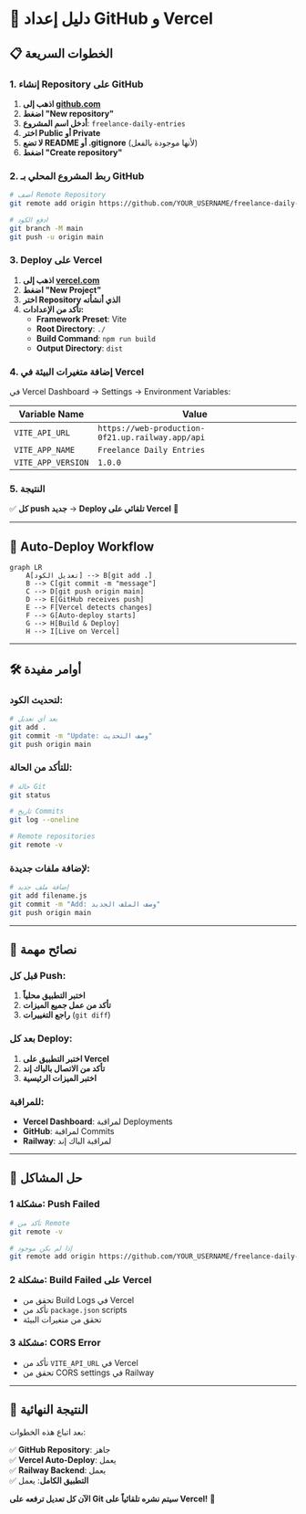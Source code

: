 # 🚀 دليل إعداد GitHub و Vercel

## 📋 الخطوات السريعة

### **1. إنشاء Repository على GitHub**

1. **اذهب إلى [github.com](https://github.com)**
2. **اضغط "New repository"**
3. **أدخل اسم المشروع**: `freelance-daily-entries`
4. **اختر Public أو Private**
5. **لا تضع README أو .gitignore** (لأنها موجودة بالفعل)
6. **اضغط "Create repository"**

### **2. ربط المشروع المحلي بـ GitHub**

```bash
# أضف Remote Repository
git remote add origin https://github.com/YOUR_USERNAME/freelance-daily-entries.git

# ادفع الكود
git branch -M main
git push -u origin main
```

### **3. Deploy على Vercel**

1. **اذهب إلى [vercel.com](https://vercel.com)**
2. **اضغط "New Project"**
3. **اختر Repository الذي أنشأته**
4. **تأكد من الإعدادات:**
   - **Framework Preset**: Vite
   - **Root Directory**: `./`
   - **Build Command**: `npm run build`
   - **Output Directory**: `dist`

### **4. إضافة متغيرات البيئة في Vercel**

في Vercel Dashboard → Settings → Environment Variables:

| Variable Name | Value |
|---------------|-------|
| `VITE_API_URL` | `https://web-production-0f21.up.railway.app/api` |
| `VITE_APP_NAME` | `Freelance Daily Entries` |
| `VITE_APP_VERSION` | `1.0.0` |

### **5. النتيجة**

✅ **كل push جديد** → **Deploy تلقائي على Vercel** 🚀

---

## 🔄 Auto-Deploy Workflow

```mermaid
graph LR
    A[تعديل الكود] --> B[git add .]
    B --> C[git commit -m "message"]
    C --> D[git push origin main]
    D --> E[GitHub receives push]
    E --> F[Vercel detects changes]
    F --> G[Auto-deploy starts]
    G --> H[Build & Deploy]
    H --> I[Live on Vercel]
```

---

## 🛠️ أوامر مفيدة

### **لتحديث الكود:**
```bash
# بعد أي تعديل
git add .
git commit -m "Update: وصف التحديث"
git push origin main
```

### **للتأكد من الحالة:**
```bash
# حالة Git
git status

# تاريخ Commits
git log --oneline

# Remote repositories
git remote -v
```

### **لإضافة ملفات جديدة:**
```bash
# إضافة ملف جديد
git add filename.js
git commit -m "Add: وصف الملف الجديد"
git push origin main
```

---

## 🎯 نصائح مهمة

### **قبل كل Push:**
1. **اختبر التطبيق محلياً**
2. **تأكد من عمل جميع الميزات**
3. **راجع التغييرات** (`git diff`)

### **بعد كل Deploy:**
1. **اختبر التطبيق على Vercel**
2. **تأكد من الاتصال بالباك إند**
3. **اختبر الميزات الرئيسية**

### **للمراقبة:**
- **Vercel Dashboard**: لمراقبة Deployments
- **GitHub**: لمراقبة Commits
- **Railway**: لمراقبة الباك إند

---

## 🚨 حل المشاكل

### **مشكلة 1: Push Failed**
```bash
# تأكد من Remote
git remote -v

# إذا لم يكن موجود
git remote add origin https://github.com/YOUR_USERNAME/freelance-daily-entries.git
```

### **مشكلة 2: Build Failed على Vercel**
- تحقق من Build Logs في Vercel
- تأكد من `package.json` scripts
- تحقق من متغيرات البيئة

### **مشكلة 3: CORS Error**
- تأكد من `VITE_API_URL` في Vercel
- تحقق من CORS settings في Railway

---

## 🎉 النتيجة النهائية

بعد اتباع هذه الخطوات:

✅ **GitHub Repository**: جاهز  
✅ **Vercel Auto-Deploy**: يعمل  
✅ **Railway Backend**: يعمل  
✅ **التطبيق الكامل**: يعمل  

**الآن كل تعديل ترفعه على Git سيتم نشره تلقائياً على Vercel!** 🚀 